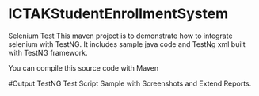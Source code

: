 # ICTAKStudentEnrollmentSystem
Selenium  Test
This maven project is to demonstrate how to integrate selenium with TestNG. It includes sample java code and TestNg xml built with TestNG framework.

You can compile this source code with Maven

#Output
TestNG Test Script Sample with Screenshots and Extend Reports.
